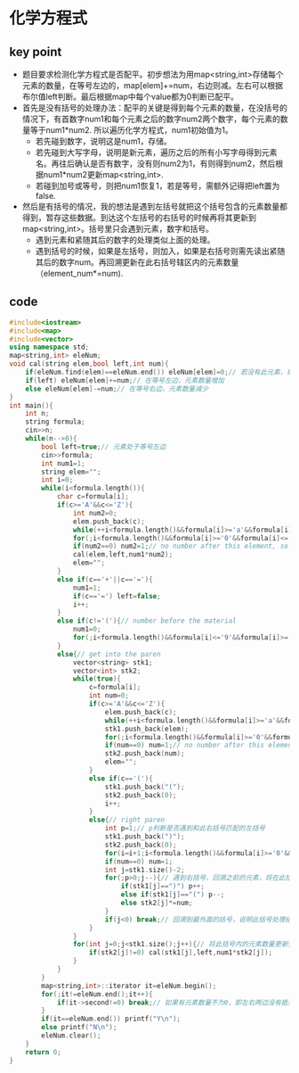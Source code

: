 # 化学方程式
## key point
* 题目要求检测化学方程式是否配平。初步想法为用map<string,int>存储每个元素的数量，在等号左边的，map[elem]+=num，右边则减。左右可以根据布尔值left判断。最后根据map中每个value都为0判断已配平。
* 首先是没有括号的处理办法：配平的关键是得到每个元素的数量，在没括号的情况下，有首数字num1和每个元素之后的数字num2两个数字，每个元素的数量等于num1*num2. 所以遍历化学方程式，num1初始值为1。
  * 若先碰到数字，说明这是num1，存储。
  * 若先碰到大写字母，说明是新元素，遍历之后的所有小写字母得到元素名。再往后确认是否有数字，没有则num2为1，有则得到num2，然后根据num1*num2更新map<string,int>.
  * 若碰到加号或等号，则把num1恢复1，若是等号，需额外记得把left置为false.
* 然后是有括号的情况，我的想法是遇到左括号就把这个括号包含的元素数量都得到，暂存这些数据。到达这个左括号的右括号的时候再将其更新到map<string,int>。括号里只会遇到元素，数字和括号。
  * 遇到元素和紧随其后的数字的处理类似上面的处理。
  * 遇到括号的时候，如果是左括号，则加入，如果是右括号则需先读出紧随其后的数字num。再回溯更新在此右括号辖区内的元素数量（element_num*=num).

## code
```cpp
#include<iostream>
#include<map>
#include<vector>
using namespace std;
map<string,int> eleNum;
void cal(string elem,bool left,int num){
    if(eleNum.find(elem)==eleNum.end()) eleNum[elem]=0;// 若没有此元素，需新建 
	if(left) eleNum[elem]+=num;// 在等号左边，元素数量增加 
	else eleNum[elem]-=num;// 在等号右边，元素数量减少 
}
int main(){
	int n;
	string formula;
	cin>>n;
	while(n-->0){
		bool left=true;// 元素处于等号左边 
		cin>>formula;
		int num1=1;
		string elem="";
		int i=0;
		while(i<formula.length()){
			char c=formula[i];
			if(c>='A'&&c<='Z'){
                int num2=0;
                elem.push_back(c);
                while(++i<formula.length()&&formula[i]>='a'&&formula[i]<='z') elem.push_back(formula[i]);// get the element
                for(;i<formula.length()&&formula[i]>='0'&&formula[i]<='9';i++) num2=num2*10+formula[i]-'0';// number after the element 
                if(num2==0) num2=1;// no number after this element, so it's 1
                cal(elem,left,num1*num2);
                elem="";
			}
			else if(c=='+'||c=='='){
                num1=1;
                if(c=='=') left=false;
                i++;
            }
			else if(c!='('){// number before the material
                num1=0;
                for(;i<formula.length()&&formula[i]<='9'&&formula[i]>='0';i++) num1=num1*10+formula[i]-'0';
			}
			else{// get into the paren
                vector<string> stk1;
                vector<int> stk2;
                while(true){
                    c=formula[i];
                    int num=0;
                    if(c>='A'&&c<='Z'){
                        elem.push_back(c);
                        while(++i<formula.length()&&formula[i]>='a'&&formula[i]<='z') elem.push_back(formula[i]);// get the element
                        stk1.push_back(elem);
                        for(;i<formula.length()&&formula[i]>='0'&&formula[i]<='9';i++) num=num*10+formula[i]-'0';// number after the element
                        if(num==0) num=1;// no number after this element, so it's 1
                        stk2.push_back(num);
                        elem="";
                    }
                    else if(c=='('){
                        stk1.push_back("(");
                        stk2.push_back(0);
                        i++;
                    }
                    else{// right paren
                        int p=1;// p判断是否遇到和此右括号匹配的左括号 
                        stk1.push_back(")");
                        stk2.push_back(0);
                        for(i=i+1;i<formula.length()&&formula[i]>='0'&&formula[i]<='9';i++) num=num*10+formula[i]-'0';// number after the right paren
                        if(num==0) num=1;
                        int j=stk1.size()-2;
                        for(;p>0;j--){// 遇到右括号，回溯之前的元素，将在此括号范围内的元素数量都乘以num 
                            if(stk1[j]==")") p++;
                            else if(stk1[j]=="(") p--;
                            else stk2[j]*=num;
                        }
                        if(j<0) break;// 回溯到最外面的括号，说明此括号处理结束 
                    }
                }
                for(int j=0;j<stk1.size();j++){// 将此括号内的元素数量更新到总记录中 
                    if(stk2[j]!=0) cal(stk1[j],left,num1*stk2[j]);
                }
			}
		}
        map<string,int>::iterator it=eleNum.begin();
        for(;it!=eleNum.end();it++){
            if(it->second!=0) break;// 如果有元素数量不为0，即左右两边没有抵消，则说明配平错误 
        }
        if(it==eleNum.end()) printf("Y\n");
        else printf("N\n");
		eleNum.clear();
	}
	return 0;
}
```